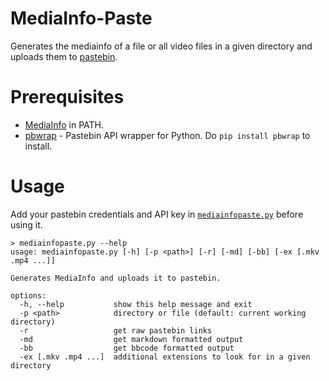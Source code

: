 # MediaInfo-Paste
Generates the mediainfo of a file or all video files in a given directory and uploads them to [pastebin](https://pastebin.com/).

# Prerequisites
- [MediaInfo](https://mediaarea.net/en/MediaInfo/Download/Windows) in PATH.
- [pbwrap](https://github.com/Mikts/pbwrap) - Pastebin API wrapper for Python. Do `pip install pbwrap` to install.

# Usage
Add your pastebin credentials and API key in [`mediainfopaste.py`](https://github.com/Ravencentric/MediaInfo-Paste/blob/main/mediainfopaste.py#L8-L13) before using it.

```
> mediainfopaste.py --help
usage: mediainfopaste.py [-h] [-p <path>] [-r] [-md] [-bb] [-ex [.mkv .mp4 ...]]

Generates MediaInfo and uploads it to pastebin.

options:
  -h, --help           show this help message and exit
  -p <path>            directory or file (default: current working directory)
  -r                   get raw pastebin links
  -md                  get markdown formatted output
  -bb                  get bbcode formatted output
  -ex [.mkv .mp4 ...]  additional extensions to look for in a given directory
```
